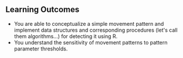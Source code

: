 ## Learning Outcomes
- You are able to conceptualize a simple movement pattern and implement data structures and corresponding procedures (let's call them algorithms...) for detecting it using R.
- You understand the sensitivity of movement patterns to pattern parameter thresholds.


